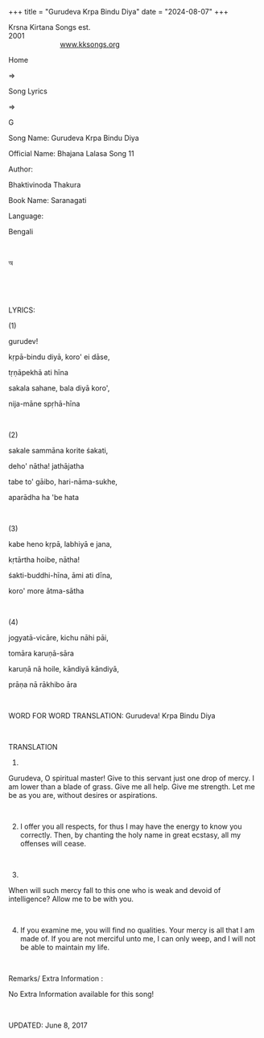 +++ 
title = "Gurudeva Krpa Bindu Diya"
date = "2024-08-07"
+++

Krsna Kirtana Songs est.
2001                                                                                                                                    
            
www.kksongs.org








Home
 
⇒
 
Song Lyrics
 
⇒
 
G


Song
Name: Gurudeva Krpa Bindu Diya


Official
Name: Bhajana Lalasa Song 11


Author:

Bhaktivinoda Thakura


Book
Name: 
Saranagati


Language:

Bengali


 








অ






 
























 


LYRICS:


(1)


gurudev!

kṛpā-bindu diyā, koro' ei dāse,

tṛṇāpekhā ati hīna

sakala sahane, bala diyā koro',

nija-māne spṛhā-hīna


 


(2)


sakale
sammāna korite śakati,

deho' nātha! jathājatha

tabe to' gāibo, hari-nāma-sukhe,

aparādha ha 'be hata


 


(3)


kabe
heno kṛpā, labhiyā e jana,

kṛtārtha hoibe, nātha!

śakti-buddhi-hīna, āmi ati dīna,

koro' more ātma-sātha


 


(4)


jogyatā-vicāre,
kichu nāhi pāi,

tomāra karuṇā-sāra

karuṇā nā hoile, kāndiyā kāndiyā,

prāṇa nā rākhibo āra


 


WORD
FOR WORD TRANSLATION: 
Gurudeva!
Krpa Bindu Diya


 


TRANSLATION



1)
Gurudeva, O spiritual master! Give to this servant just one drop of mercy. I am
lower than a blade of grass. Give me all help. Give me strength. Let me be as
you are, without desires or aspirations. 


 


2) I
offer you all respects, for thus I may have the energy to know you correctly.
Then, by chanting the holy name in great ecstasy, all my offenses will cease. 


 


3)
When will such mercy fall to this one who is weak and devoid of intelligence?
Allow me to be with you. 


 


4) If
you examine me, you will find no qualities. Your mercy is all that I am made
of. If you are not merciful unto me, I can only weep, and I will not be able to
maintain my life. 


 


Remarks/ Extra Information
: 


No
Extra Information available for this song!


 


UPDATED:
 June 8, 2017